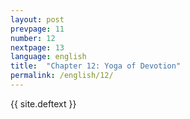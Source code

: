 ```yaml
---
layout: post
prevpage: 11
number: 12
nextpage: 13
language: english
title:  "Chapter 12: Yoga of Devotion"
permalink: /english/12/
---
```


{{ site.deftext }}